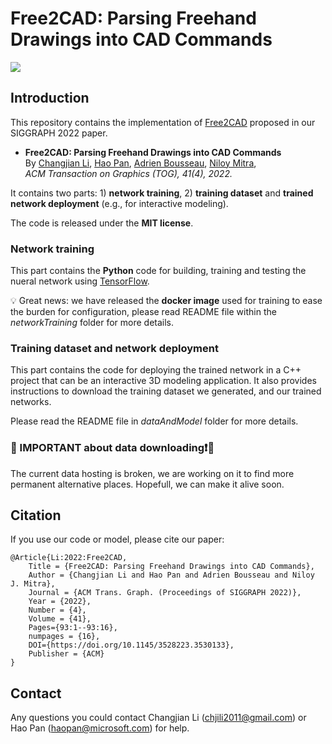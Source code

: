 # Free2CAD: Parsing Freehand Drawings into CAD Commands
![](doc/teaser.png)

## Introduction
This repository contains the implementation of [Free2CAD](http://geometry.cs.ucl.ac.uk/projects/2022/free2cad/) proposed in our SIGGRAPH 2022 paper.
* **Free2CAD: Parsing Freehand Drawings into CAD Commands**<br/>
By [Changjian Li](https://enigma-li.github.io/), [Hao Pan](http://haopan.github.io/), [Adrien Bousseau](http://www-sop.inria.fr/members/Adrien.Bousseau/), [Niloy Mitra](http://www0.cs.ucl.ac.uk/staff/n.mitra/),<br/>
*ACM Transaction on Graphics (TOG), 41(4), 2022.*

It contains two parts: 1) **network training**, 2) **training dataset** and **trained network deployment** (e.g., for interactive modeling).

The code is released under the **MIT license**.

### Network training
This part contains the **Python** code for building, training and testing the nueral network using [TensorFlow](https://www.tensorflow.org/). 

💡 Great news: we have released the **docker image** used for training to ease the burden for configuration, please read README file within the *networkTraining* folder for more details.

### Training dataset and network deployment
This part contains the code for deploying the trained network in a C++ project that can be an interactive 3D modeling application. It also provides instructions to download the training dataset we generated, and our trained networks. 

Please read the README file in *dataAndModel* folder for more details.

### 🔴 IMPORTANT about data downloading❗🔴
The current data hosting is broken, we are working on it to find more permanent alternative places. Hopefull, we can make it alive soon.

## Citation
If you use our code or model, please cite our paper:

	@Article{Li:2022:Free2CAD, 
		Title = {Free2CAD: Parsing Freehand Drawings into CAD Commands}, 
		Author = {Changjian Li and Hao Pan and Adrien Bousseau and Niloy J. Mitra}, 
		Journal = {ACM Trans. Graph. (Proceedings of SIGGRAPH 2022)}, 
		Year = {2022}, 
		Number = {4}, 
		Volume = {41},
		Pages={93:1--93:16},
		numpages = {16},
		DOI={https://doi.org/10.1145/3528223.3530133},
		Publisher = {ACM} 
	}

 
 
## Contact
Any questions you could contact Changjian Li (chjili2011@gmail.com) or Hao Pan (haopan@microsoft.com) for help.

